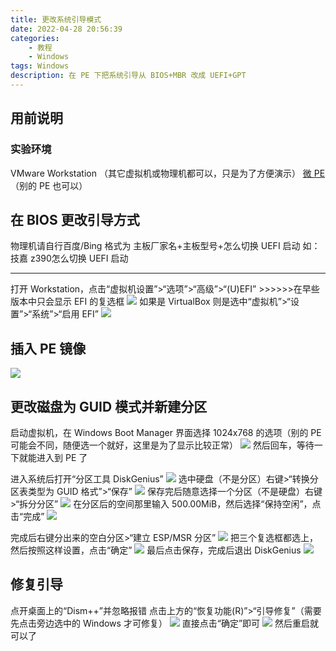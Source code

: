 ```yaml
---
title: 更改系统引导模式
date: 2022-04-28 20:56:39
categories: 
	- 教程
	- Windows
tags: Windows
description: 在 PE 下把系统引导从 BIOS+MBR 改成 UEFI+GPT
---
```


## 用前说明

### 实验环境
VMware Workstation
（其它虚拟机或物理机都可以，只是为了方便演示）
[微 PE](https://www.wepe.com.cn)
（别的 PE 也可以）


## 在 BIOS 更改引导方式
物理机请自行百度/Bing
格式为 主板厂家名+主板型号+怎么切换 UEFI 启动
如：技嘉 z390怎么切换 UEFI 启动

------

打开 Workstation，点击“虚拟机设置”>“选项”>“高级”>“(U)EFI”  >>>>>>在早些版本中只会显示 EFI 的复选框
![](https://s2.loli.net/2022/07/31/5Zrowaxh8cijOGS.png)
如果是 VirtualBox 则是选中“虚拟机”>“设置”>“系统”>“启用 EFI”
![](https://s2.loli.net/2022/07/31/fQDgkSEeUMmIYRs.png)

## 插入 PE 镜像
![](https://s2.loli.net/2022/07/31/qRJug9IdKk6AtaQ.png)

## 更改磁盘为 GUID 模式并新建分区
启动虚拟机，在 Windows Boot Manager 界面选择 1024x768 的选项（别的 PE 可能会不同，随便选一个就好，这里是为了显示比较正常）
![](https://s2.loli.net/2022/07/31/MIfOxkPCT34wjre.png)
然后回车，等待一下就能进入到 PE 了

进入系统后打开“分区工具 DiskGenius”
![](https://s2.loli.net/2022/07/31/TvW9LFwKnyDj7C5.png)
选中硬盘（不是分区）右键>“转换分区表类型为 GUID 格式”>“保存”
![](https://s2.loli.net/2022/07/31/dYSIOXEQfFjniB7.png)
保存完后随意选择一个分区（不是硬盘）右键>“拆分分区”
![](https://s2.loli.net/2022/07/31/8K5X7LsmtncQVY2.png)
在分区后的空间那里输入 500.00MiB，然后选择“保持空闲”，点击“完成”
![](https://s2.loli.net/2022/07/31/cEFOAxtdJ9Wng5e.png)

完成后右键分出来的空白分区>“建立 ESP/MSR 分区”
![](https://s2.loli.net/2022/07/31/KehOCAgR2l8tHUV.png)
把三个复选框都选上，然后按照这样设置，点击“确定”
![](https://s2.loli.net/2022/07/31/5XhGfFuec72PA3Q.png)
最后点击保存，完成后退出 DiskGenius
![](https://s2.loli.net/2022/07/31/3c91fWGtuxZapo7.png)

## 修复引导
点开桌面上的“Dism++”并忽略报错
点击上方的“恢复功能(R)”>“引导修复”（需要先点击旁边选中的 Windows 才可修复）
![](https://s2.loli.net/2022/07/31/f1vrbm25nFaG8p6.png)
直接点击“确定”即可
![](https://s2.loli.net/2022/07/31/ewzoOBGI8ANW6hU.png)
然后重启就可以了